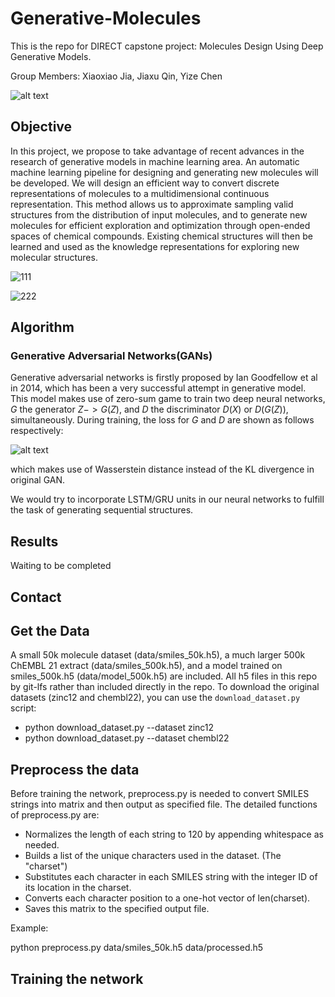 # Generative-Molecules


This is the repo for DIRECT capstone project: Molecules Design Using Deep Generative Models.

Group Members: Xiaoxiao Jia, Jiaxu Qin, Yize Chen

![alt text](https://github.com/chennnnnyize/Generative-Molecules/blob/master/data/examples.png)

## Objective

In this project, we propose to take advantage of recent advances in the research of generative models in machine learning area. An automatic machine learning pipeline for designing and generating new molecules will be developed. We will design an efficient way to convert discrete representations of molecules to a multidimensional continuous representation. This method allows us to approximate sampling valid structures from the distribution of input molecules, and to generate new molecules for efficient exploration and optimization through open-ended spaces of chemical compounds. Existing chemical structures will then be learned and used as the knowledge representations for exploring new molecular structures. 

![111](https://user-images.githubusercontent.com/35084836/40514598-8a799834-5f5e-11e8-8647-c4cac523c314.png)

![222](https://user-images.githubusercontent.com/35084836/40515765-ed355bd0-5f62-11e8-9860-b877cc0ad4da.png)

## Algorithm

### Generative Adversarial Networks(GANs)
Generative adversarial networks is firstly proposed by Ian Goodfellow et al in 2014, which has been a very successful attempt in generative model. This model makes use of zero-sum game to train two deep neural networks, $G$ the generator $Z->G(Z)$, and $D$ the discriminator $D(X)$ or $D(G(Z))$, simultaneously. During training, the loss for $G$ and $D$ are shown as follows respectively:

![alt text](https://github.com/chennnnnyize/Generative-Molecules/blob/master/data/equation.png)

which makes use of Wasserstein distance instead of the KL divergence in original GAN.

We would try to incorporate LSTM/GRU units in our neural networks to fulfill the task of generating sequential structures.

## Results

Waiting to be completed

## Contact


## Get the Data

A small 50k molecule dataset (data/smiles_50k.h5), a much larger 500k ChEMBL 21 extract (data/smiles_500k.h5), and a model trained on smiles_500k.h5 (data/model_500k.h5) are included.
All h5 files in this repo by git-lfs rather than included directly in the repo.
To download the original datasets (zinc12 and chembl22), you can use the `download_dataset.py` script:

* python download_dataset.py --dataset zinc12
* python download_dataset.py --dataset chembl22


## Preprocess the data

Before training the network, preprocess.py is needed to convert SMILES strings into matrix and then output as specified file. The detailed functions of preprocess.py are:
* Normalizes the length of each string to 120 by appending whitespace as needed.
* Builds a list of the unique characters used in the dataset. (The "charset")
* Substitutes each character in each SMILES string with the integer ID of its location in the charset.
* Converts each character position to a one-hot vector of len(charset).
* Saves this matrix to the specified output file.

Example: 

python preprocess.py data/smiles_50k.h5 data/processed.h5

## Training the network
